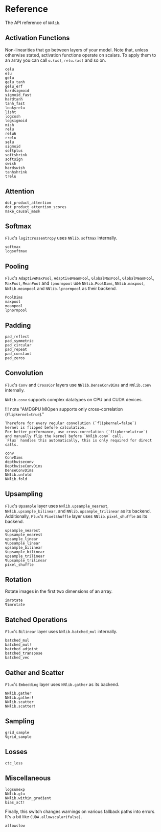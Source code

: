 # Reference

The API reference of `NNlib`.

## Activation Functions

Non-linearities that go between layers of your model. Note that, unless otherwise stated, activation functions operate on scalars. To apply them to an array you can call `σ.(xs)`, `relu.(xs)` and so on.

```@docs
celu
elu
gelu
gelu_tanh
gelu_erf
hardsigmoid
sigmoid_fast
hardtanh
tanh_fast
leakyrelu
lisht
logcosh
logsigmoid
mish
relu
relu6
rrelu
selu
sigmoid
softplus
softshrink
softsign
swish
hardswish
tanhshrink
trelu
```

## Attention 

```@docs
dot_product_attention
dot_product_attention_scores
make_causal_mask
```

## Softmax

`Flux`'s `logitcrossentropy` uses `NNlib.softmax` internally.

```@docs
softmax
logsoftmax
```

## Pooling

`Flux`'s `AdaptiveMaxPool`, `AdaptiveMeanPool`, `GlobalMaxPool`, `GlobalMeanPool`, `MaxPool`, `MeanPool` and `lpnormpool` use `NNlib.PoolDims`, `NNlib.maxpool`, `NNlib.meanpool` and `NNlib.lpnormpool` as their backend.

```@docs
PoolDims
maxpool
meanpool
lpnormpool
```

## Padding

```@docs
pad_reflect
pad_symmetric
pad_circular
pad_repeat
pad_constant
pad_zeros
```

## Convolution

`Flux`'s `Conv` and `CrossCor` layers use `NNlib.DenseConvDims` and `NNlib.conv` internally.

`NNlib.conv` supports complex datatypes on CPU and CUDA devices.

!!! note "AMDGPU MIOpen supports only cross-correlation (`flipkernel=true`)."

    Therefore for every regular convolution (`flipkernel=false`)
    kernel is flipped before calculation.
    For better performance, use cross-correlation (`flipkernel=true`)
    and manually flip the kernel before `NNlib.conv` call.
    `Flux` handles this automatically, this is only required for direct calls.

```@docs
conv
ConvDims
depthwiseconv
DepthwiseConvDims
DenseConvDims
NNlib.unfold
NNlib.fold
```

## Upsampling

`Flux`'s `Upsample` layer uses `NNlib.upsample_nearest`, `NNlib.upsample_bilinear`, and `NNlib.upsample_trilinear` as its backend. Additionally, `Flux`'s `PixelShuffle` layer uses `NNlib.pixel_shuffle` as its backend.

```@docs
upsample_nearest
∇upsample_nearest
upsample_linear
∇upsample_linear
upsample_bilinear
∇upsample_bilinear
upsample_trilinear
∇upsample_trilinear
pixel_shuffle
```

## Rotation
Rotate images in the first two dimensions of an array.

```@docs
imrotate
∇imrotate
```

## Batched Operations

`Flux`'s `Bilinear` layer uses `NNlib.batched_mul` internally.

```@docs
batched_mul
batched_mul!
batched_adjoint
batched_transpose
batched_vec
```

## Gather and Scatter

`Flux`'s `Embedding` layer uses `NNlib.gather` as its backend.

```@docs
NNlib.gather
NNlib.gather!
NNlib.scatter
NNlib.scatter!
```

## Sampling

```@docs
grid_sample
∇grid_sample
```

## Losses

```@docs
ctc_loss
```

## Miscellaneous

```@docs
logsumexp
NNlib.glu
NNlib.within_gradient
bias_act!
```

Finally, this switch changes warnings on various fallback paths into errors.
It's a bit like `CUDA.allowscalar(false)`.

```@docs
allowslow
```
